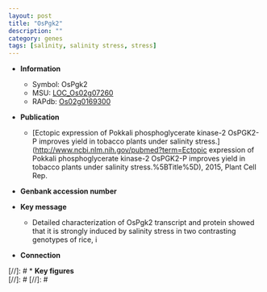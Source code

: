 ```yaml
---
layout: post
title: "OsPgk2"
description: ""
category: genes
tags: [salinity, salinity stress, stress]
---
```


* **Information**  
    + Symbol: OsPgk2  
    + MSU: [LOC_Os02g07260](http://rice.plantbiology.msu.edu/cgi-bin/ORF_infopage.cgi?orf=LOC_Os02g07260)  
    + RAPdb: [Os02g0169300](http://rapdb.dna.affrc.go.jp/viewer/gbrowse_details/irgsp1?name=Os02g0169300)  

* **Publication**  
    + [Ectopic expression of Pokkali phosphoglycerate kinase-2 OsPGK2-P improves yield in tobacco plants under salinity stress.](http://www.ncbi.nlm.nih.gov/pubmed?term=Ectopic expression of Pokkali phosphoglycerate kinase-2 OsPGK2-P improves yield in tobacco plants under salinity stress.%5BTitle%5D), 2015, Plant Cell Rep.

* **Genbank accession number**  

* **Key message**  
    + Detailed characterization of OsPgk2 transcript and protein showed that it is strongly induced by salinity stress in two contrasting genotypes of rice, i

* **Connection**  

[//]: # * **Key figures**  
[//]: # 
[//]: # 
